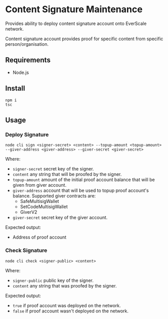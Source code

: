 # Content Signature Maintenance

Provides ability to deploy content signature account onto EverScale network.

Content signature account provides proof for specific content from specific person/organisation.

## Requirements

- Node.js

## Install

```shell
npm i
tsc 
```

## Usage

### Deploy Signature

```shell
node cli sign <signer-secret> <content> --topup-amount <topup-amount> --giver-address <giver-address> --giver-secret <giver-secret>  
```

Where:

- `signer-secret` secret key of the signer.
- `content` any string that will be proofed by the signer.
- `topup-amount` amount of the initial proof account balance that will be given from giver account.
- `giver-address` account that will be used to topup proof account's balance.
  Supported giver contracts are:
  - SafeMultisigWallet
  - SetCodeMultisigWallet
  - GiverV2
- `giver-secret` secret key of the giver account.

Expected output:

- Address of proof account

### Check Signature

```shell
node cli check <signer-public> <content>  
```

Where:

- `signer-public` public key of the signer.
- `content` any string that was proofed by the signer.

Expected output:

- `true` if proof account was deployed on the network.
- `false` if proof account wasn't deployed on the network.
